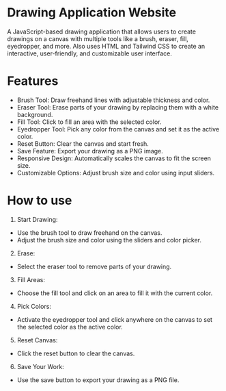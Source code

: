 # Drawing Application Website
A JavaScript-based drawing application that allows users to create drawings on a canvas with multiple tools like a brush, eraser, fill, eyedropper, and more. Also uses HTML and Tailwind CSS to create an interactive, user-friendly, and customizable user interface.
# Features
- Brush Tool: Draw freehand lines with adjustable thickness and color.
- Eraser Tool: Erase parts of your drawing by replacing them with a white background.
- Fill Tool: Click to fill an area with the selected color.
- Eyedropper Tool: Pick any color from the canvas and set it as the active color.
- Reset Button: Clear the canvas and start fresh.
- Save Feature: Export your drawing as a PNG image.
- Responsive Design: Automatically scales the canvas to fit the screen size.
- Customizable Options: Adjust brush size and color using input sliders.
# How to use
1. Start Drawing:
- Use the brush tool to draw freehand on the canvas.
- Adjust the brush size and color using the sliders and color picker.
2. Erase:
- Select the eraser tool to remove parts of your drawing.
3. Fill Areas:
- Choose the fill tool and click on an area to fill it with the current color.
4. Pick Colors:
- Activate the eyedropper tool and click anywhere on the canvas to set the selected color as the active color.
5. Reset Canvas:
- Click the reset button to clear the canvas.
6. Save Your Work:
- Use the save button to export your drawing as a PNG file.
